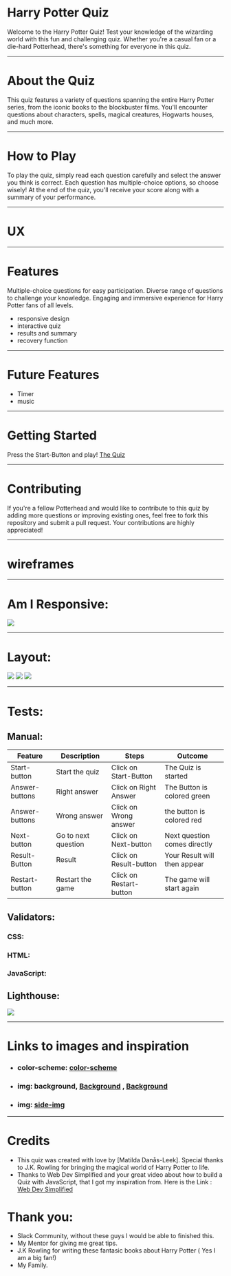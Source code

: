 

# Harry Potter Quiz

Welcome to the Harry Potter Quiz! Test your knowledge of the wizarding world with this fun and challenging quiz. Whether you're a casual fan or a die-hard Potterhead, there's something for everyone in this quiz.

<hr>

# About the Quiz
This quiz features a variety of questions spanning the entire Harry Potter series, from the iconic books to the blockbuster films. You'll encounter questions about characters, spells, magical creatures, Hogwarts houses, and much more.

<hr>

# How to Play
To play the quiz, simply read each question carefully and select the answer you think is correct. Each question has multiple-choice options, so choose wisely! At the end of the quiz, you'll receive your score along with a summary of your performance.

<hr>

# UX

<hr>

# Features
Multiple-choice questions for easy participation.
Diverse range of questions to challenge your knowledge.
Engaging and immersive experience for Harry Potter fans of all levels.

* responsive design
* interactive quiz
* results and summary
* recovery function

<hr>

# Future Features

* Timer
* music

<hr>

# Getting Started
Press the Start-Button and play!
[ The Quiz](https://matildadl.github.io/Harry-Potter-Quiz/)

<hr>

# Contributing
If you're a fellow Potterhead and would like to contribute to this quiz by adding more questions or improving existing ones, feel free to fork this repository and submit a pull request. Your contributions are highly appreciated!

<hr>


# wireframes

<hr>

# Am I Responsive:

<img src="assets\images\Am_I_responsive.png">

<hr>

# Layout:

<img src="assets\images\start_page.png">
<img src="assets\images\question_area.png">
<img src="assets\images\right_wrong_answer.png">

<hr>

# Tests:

## Manual:

| Feature              | Description                 | Steps                             | Outcome                      |
| --- | --- | ---| --- |
| Start-button | Start the quiz | Click on Start-Button | The Quiz is started |
| Answer-buttons | Right answer | Click on Right Answer | The Button is colored green |
| Answer-buttons | Wrong answer | Click on Wrong answer | the button is colored red |
| Next-button | Go to next question | Click on Next-button | Next question comes directly |
| Result-Button | Result | Click on Result-button | Your Result will then appear |
| Restart-button | Restart the game | Click on Restart-button | The game will start again |
## Validators:

### CSS:
### HTML:
### JavaScript:

## Lighthouse:

<img src="assets\images\Lighthouse.png">



<hr>

# Links to images and inspiration

* ### color-scheme: [color-scheme](https://mycolor.space/?hex=%23191970&sub=1)
* ### img: background, [Background](https://static.wikia.nocookie.net/harrypotter/images/c/c6/B1-background.jpg/revision/latest?cb=20180604132837&path-prefix=sv) , [Background](https://harrypotter.fandom.com/sv/wiki/Stora_Salen?file=B1-background.jpg)
* ### img: [side-img](https://magiciansministry.wixsite.com/harrypotter/elevhem)
<hr>

# Credits
* This quiz was created with love by [Matilda Danås-Leek]. Special thanks to J.K. Rowling for bringing the magical world of Harry Potter to life.
* Thanks to Web Dev Simplified and your great video about how to build a Quiz with JavaScript, that I got my inspiration from. Here is the Link : [Web Dev Simplified](https://www.youtube.com/watch?v=riDzcEQbX6k)

# Thank you:
* Slack Community, without these guys I would be able to finished this.
* My Mentor for giving me great tips.
* J.K Rowling for writing these fantasic books about Harry Potter ( Yes I am a big fan!)
* My Family.